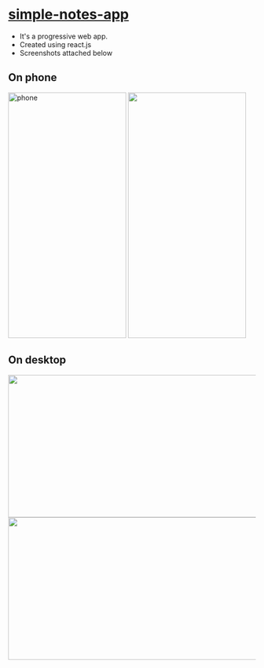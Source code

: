 # [simple-notes-app](https://notes365.netlify.app/)

* It's a progressive web app.
* Created using react.js
* Screenshots attached below

## On phone
<img src="https://user-images.githubusercontent.com/23453334/180607650-a6db5e8d-ecec-4787-9744-4b9f548cdaef.png" height="500" width="240" alt="phone">
<img src="https://user-images.githubusercontent.com/23453334/180607652-995316d0-859f-48e1-b83e-6ec62d35d50b.png" height="500" width="240">

## On desktop
<img src="https://user-images.githubusercontent.com/23453334/180607655-1ce88572-43b5-47be-97bb-3704f5fb6bf9.png" width="520" height="290">
<img src="https://user-images.githubusercontent.com/23453334/180607657-19a54b44-80d9-400f-bc4c-a23bf20e6f63.png" width="520" height="290">

